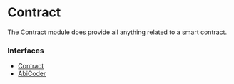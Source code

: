# Contract

The Contract module does provide all anything related to a smart contract.

### Interfaces

- [Contract]()
- [AbiCoder]()
